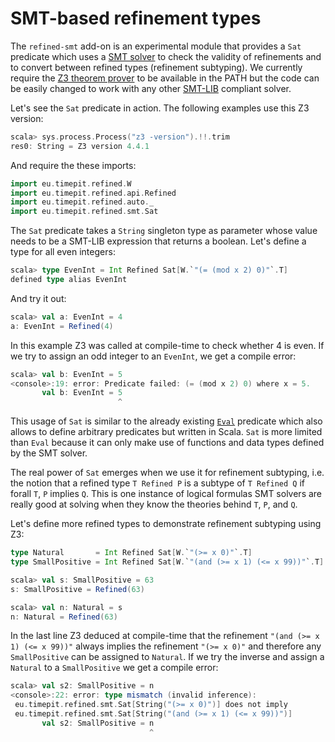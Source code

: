 # SMT-based refinement types

The `refined-smt` add-on is an experimental module that provides a
`Sat` predicate which uses a [SMT solver][SMT] to check the validity
of refinements and to convert between refined types (refinement
subtyping). We currently require the [Z3 theorem prover][Z3] to be
available in the PATH but the code can be easily changed to work with
any other [SMT-LIB][SMT-LIB] compliant solver.

Let's see the `Sat` predicate in action. The following examples use
this Z3 version:
```scala
scala> sys.process.Process("z3 -version").!!.trim
res0: String = Z3 version 4.4.1
```
And require the these imports:
```scala
import eu.timepit.refined.W
import eu.timepit.refined.api.Refined
import eu.timepit.refined.auto._
import eu.timepit.refined.smt.Sat
```

The `Sat` predicate takes a `String` singleton type as parameter whose
value needs to be a SMT-LIB expression that returns a boolean. Let's
define a type for all even integers:
```scala
scala> type EvenInt = Int Refined Sat[W.`"(= (mod x 2) 0)"`.T]
defined type alias EvenInt
```
And try it out:
```scala
scala> val a: EvenInt = 4
a: EvenInt = Refined(4)
```
In this example Z3 was called at compile-time to check whether 4 is even.
If we try to assign an odd integer to an `EvenInt`, we get a compile error:
```scala
scala> val b: EvenInt = 5
<console>:19: error: Predicate failed: (= (mod x 2) 0) where x = 5.
       val b: EvenInt = 5
                        ^
```
This usage of `Sat` is similar to the already existing [`Eval`][Eval]
predicate which also allows to define arbitrary predicates but written in
Scala. `Sat` is more limited than `Eval` because it can only make use of
functions and data types defined by the SMT solver.

The real power of `Sat` emerges when we use it for refinement subtyping,
i.e. the notion that a refined type `T Refined P` is a subtype of
`T Refined Q` if forall `T`, `P` implies `Q`. This is one instance of
logical formulas SMT solvers are really good at solving when they know
the theories behind `T`, `P`,  and `Q`.

Let's define more refined types to demonstrate refinement subtyping
using Z3:
```scala
type Natural       = Int Refined Sat[W.`"(>= x 0)"`.T]
type SmallPositive = Int Refined Sat[W.`"(and (>= x 1) (<= x 99))"`.T]
```
```scala
scala> val s: SmallPositive = 63
s: SmallPositive = Refined(63)

scala> val n: Natural = s
n: Natural = Refined(63)
```
In the last line Z3 deduced at compile-time that the refinement
`"(and (>= x 1) (<= x 99))"` always implies the refinement `"(>= x 0)"`
and therefore any `SmallPositive` can be assigned to `Natural`. If we try
the inverse and assign a `Natural` to a `SmallPositive` we get a compile
error:
```scala
scala> val s2: SmallPositive = n
<console>:22: error: type mismatch (invalid inference):
 eu.timepit.refined.smt.Sat[String("(>= x 0)")] does not imply
 eu.timepit.refined.smt.Sat[String("(and (>= x 1) (<= x 99))")]
       val s2: SmallPositive = n
                               ^
```

[Eval]: https://github.com/fthomas/refined/pull/82
[SMT]: https://en.wikipedia.org/wiki/Satisfiability_modulo_theories
[SMT-LIB]: http://smtlib.cs.uiowa.edu/language.shtml
[Z3]: https://github.com/Z3Prover/z3
